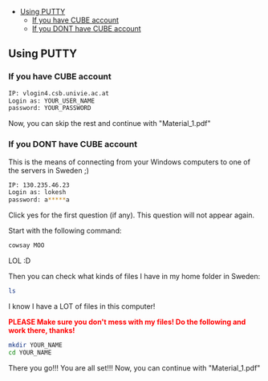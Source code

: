 -   [Using PUTTY](#using-putty)
    -   [If you have CUBE account](#if-you-have-cube-account)
    -   [If you DONT have CUBE account](#if-you-dont-have-cube-account)

Using PUTTY
-----------

### If you have CUBE account

``` bash
IP: vlogin4.csb.univie.ac.at
Login as: YOUR_USER_NAME
password: YOUR_PASSWORD
```

Now, you can skip the rest and continue with "Material\_1.pdf"

### If you DONT have CUBE account

This is the means of connecting from your Windows computers to one of the servers in Sweden ;)

``` bash
IP: 130.235.46.23
Login as: lokesh
password: a*****a
```

Click yes for the first question (if any). This question will not appear again.

Start with the following command:

``` bash
cowsay MOO
```

LOL :D

Then you can check what kinds of files I have in my home folder in Sweden:

``` bash
ls
```

I know I have a LOT of files in this computer!

<span style="color:red"> **PLEASE Make sure you don't mess with my files! Do the following and work there, thanks!** </span>

``` bash
mkdir YOUR_NAME
cd YOUR_NAME
```

There you go!!! You are all set!!! Now, you can continue with "Material\_1.pdf"

